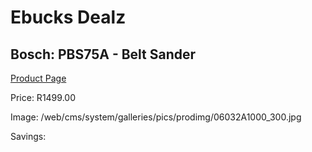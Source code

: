 
# Ebucks Dealz
## Bosch: PBS75A - Belt Sander
[Product Page](https://www.ebucks.com/web/shop/productSelected.do?prodId=349612069&catId=717342768)

Price: R1499.00

Image: /web/cms/system/galleries/pics/prodimg/06032A1000_300.jpg

Savings: 


	